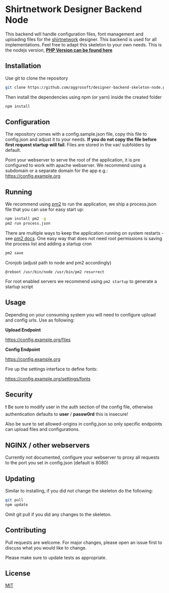 # Shirtnetwork Designer Backend Node

This backend will handle configuration files, font management and uploading files for
the [shirtnetwork](https://www.shirtnetwork.com) designer. This backend is used for all implementations. Feel free to adapt
this skeleton to your own needs. This is the nodejs version, **[PHP Version can be found here](https://github.com/aggrosoft/designer-backend-skeleton)**

## Installation

Use git to clone the repository

```bash
git clone https://github.com/aggrosoft/designer-backend-skeleton-node.git
```

Then install the dependencies using npm (or yarn) inside the created folder

```bash
npm install
```

## Configuration

The repository comes with a config.sample.json file, copy this file to config.json and
adjust it to your needs. **If you do not copy the file before first request startup will fail**. 
Files are stored in the var/ subfolders by default.

Point your webserver to serve the root of the application, it is pre configured to work with
apache webserver. We recommend using a subdomain or a separate domain for the app e.g.: https://config.example.org

## Running

We recommend using [pm2](https://pm2.keymetrics.io/) to run the application, we ship a process.json file that you can use
for easy start up:

```bash
npm install pm2 -g
pm2 run process.json
```

There are multiple ways to keep the application running on system restarts - see [pm2 docs](https://pm2.keymetrics.io/docs/usage/startup/).
One easy way that does not need root permissions is saving the process list and adding a startup cron

```bash
pm2 save
```

Cronjob (adjust path to node and pm2 accordingly)

```
@reboot /usr/bin/node /usr/bin/pm2 resurrect
```

For root enabled servers we recommend using `pm2 startup` to generate a startup script

## Usage

Depending on your consuming system you will need to configure upload and config urls. Use as following:

**Upload Endpoint**

https://config.example.org/files

**Config Endpoint**

https://config.example.org

Fire up the settings interface to define fonts:

https://config.example.org/settings/fonts

## Security

:exclamation: Be sure to modify user in the auth section of the config file,
otherwise authentication defaults to **user** / **passw0rd** this is insecure!

Also be sure to set allowed-origins in config.json so only specific endpoints can upload files and configurations.

## NGINX / other webservers

Currently not documented, configure your webserver to proxy all requests 
to the port you set in config.json (default is 8080)

## Updating

Similar to installing, if you did not change the skeleton do the following:

```bash
git pull
npm update
```

Omit git pull if you did any changes to the skeleton.

## Contributing
Pull requests are welcome. For major changes, please open an issue first to discuss what you would like to change.

Please make sure to update tests as appropriate.

## License
[MIT](https://choosealicense.com/licenses/mit/)
